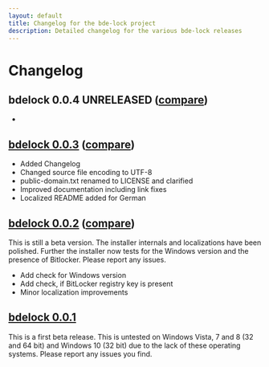 ```yaml
---
layout: default
title: Changelog for the bde-lock project
description: Detailed changelog for the various bde-lock releases
---
```


# Changelog

## bdelock 0.0.4 UNRELEASED ([compare](https://github.com/dleidert/bde-lock/compare/v0.0.3...master#files_bucket "See the latest changes in master"))

*

## [bdelock 0.0.3](https://github.com/dleidert/bde-lock/releases/tag/v0.0.3) ([compare](https://github.com/dleidert/bde-lock/compare/v0.0.2...v0.0.3 "Differences between versions 0.0.2 and 0.0.3"))

* Added Changelog
* Changed source file encoding to UTF-8
* public-domain.txt renamed to LICENSE and clarified
* Improved documentation including link fixes
* Localized README added for German

## [bdelock 0.0.2](https://github.com/dleidert/bde-lock/releases/tag/v0.0.2) ([compare](https://github.com/dleidert/bde-lock/compare/v0.0.1...v0.0.2 "Differences between versions 0.0.1 and 0.0.2"))

This is still a beta version. The installer internals and localizations have been polished. Further the installer now tests for the Windows version and the presence of Bitlocker. Please report any issues.

* Add check for Windows version
* Add check, if BitLocker registry key is present
* Minor localization improvements

## [bdelock 0.0.1](https://github.com/dleidert/bde-lock/releases/tag/v0.0.1)

This is a first beta release. This is untested on Windows Vista, 7 and 8 (32 and 64 bit)  and Windows 10 (32 bit) due to the lack of these operating systems. Please report any issues you find.
